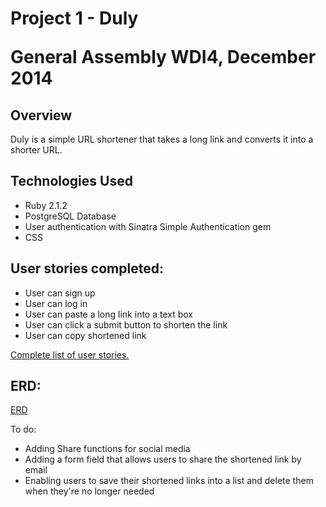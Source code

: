 <h1>Project 1 - Duly

General Assembly WDI4, December 2014</h1>

<h2>Overview</h2>
Duly is a simple URL shortener that takes a long link and converts it into a shorter URL.

<h2>Technologies Used</h2>
<ul>
<li>Ruby 2.1.2</li>
<li>PostgreSQL Database</li>
<li>User authentication with Sinatra Simple Authentication gem</li>
<li>CSS</li>
</ul>

<h2>User stories completed:</h2>
<ul>
<li>User can sign up</li>
<li>User can log in</li>
<li>User can paste a long link into a text box</li>
<li>User can click a submit button to shorten the link</li>
<li>User can copy shortened link</li>
</ul>

<a href="https://www.pivotaltracker.com/n/projects/1229904">Complete list of user stories.</a>

<h2>ERD:</h2>
<a href="https://www.gliffy.com/go/html5/6785895?app=1b5094b0-6042-11e2-bcfd-0800200c9a66">ERD</a>



To do:
<ul>
<li>Adding Share functions for social media</li>
<li>Adding a form field that allows users to share the shortened link by email</li>
<li>Enabling users to save their shortened links into a list and delete them when they're no longer needed</li>
</ul>
